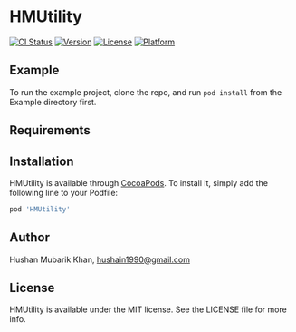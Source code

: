 # HMUtility

[![CI Status](https://img.shields.io/travis/hushain1990/HMUtility.svg?style=flat)](https://travis-ci.org/hushain1990/HMUtility)
[![Version](https://img.shields.io/cocoapods/v/HMUtility.svg?style=flat)](https://cocoapods.org/pods/HMUtility)
[![License](https://img.shields.io/cocoapods/l/HMUtility.svg?style=flat)](https://cocoapods.org/pods/HMUtility)
[![Platform](https://img.shields.io/cocoapods/p/HMUtility.svg?style=flat)](https://cocoapods.org/pods/HMUtility)

## Example

To run the example project, clone the repo, and run `pod install` from the Example directory first.

## Requirements

## Installation

HMUtility is available through [CocoaPods](https://cocoapods.org). To install
it, simply add the following line to your Podfile:

```ruby
pod 'HMUtility'
```

## Author

Hushan Mubarik Khan, hushain1990@gmail.com

## License

HMUtility is available under the MIT license. See the LICENSE file for more info.
